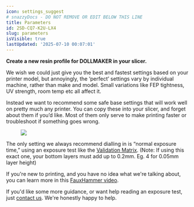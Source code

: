 ```yaml
---
icon: settings_suggest
# snazzyDocs - DO NOT REMOVE OR EDIT BELOW THIS LINE
title: Parameters
id: 2SD-CQ7-K2U-LX4
slug: parameters
isVisible: true
lastUpdated: '2025-07-10 00:07:01'
---
```

**Create a new resin profile for DOLLMAKER in your slicer.**

We wish we could just give you the best and fastest settings based on your printer model, but annoyingly, the ‘perfect’ settings vary by individual machine, rather than make and model. Small variations like FEP tightness, UV strength, room temp etc all affect it.

Instead we want to recommend some safe base settings that will work well on pretty much any printer. You can copy these into your slicer, and forget about them if you’d like. Most of them only serve to make printing faster or troubleshoot if something goes wrong.

<figure><img src="https://app.snazzydocs.com/storage/users/Xniulla7ZiAZCeM4/docs/7VBCcNUP9ajJfVFv/images/SKastJOJ2Md7gJySIRwW.webp"></figure>

The only setting we always recommend dialling in is “normal exposure time,” using an exposure test like the [Validation Matrix](https://www.printables.com/model/229429-photonsters-validation-matrix-v2). (Note: If using this exact one, your bottom layers must add up to 0.2mm. Eg. 4 for 0.05mm layer height)

If you're new to printing, and you have no idea what we're talking about, you can learn more in this [FauxHammer video](https://youtu.be/Gm0-z971tgY).

If you'd like some more guidance, or want help reading an exposure test, just [contact us](mailto:info@yesthats3dprinted.eu). We're honestly happy to help.

<br />